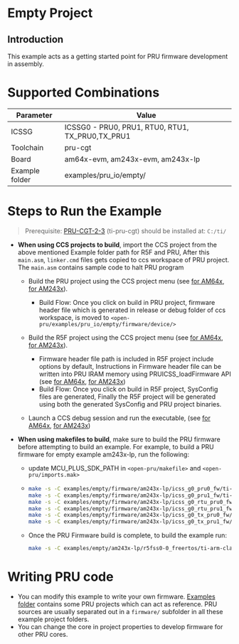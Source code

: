 # Empty Project

## Introduction

This example acts as a getting started point for PRU firmware development in assembly.

# Supported Combinations

 Parameter      | Value
 ---------------|-----------
 ICSSG          | ICSSG0 - PRU0, PRU1, RTU0, RTU1, TX_PRU0,TX_PRU1
 Toolchain      | pru-cgt
 Board          | am64x-evm, am243x-evm, am243x-lp
 Example folder | examples/pru_io/empty/

# Steps to Run the Example

> Prerequisite: [PRU-CGT-2-3](https://www.ti.com/tool/PRU-CGT) (ti-pru-cgt) should be installed at: `C:/ti/`

- **When using CCS projects to build**, import the CCS project from the above mentioned Example folder path for R5F and PRU, After this `main.asm`, `linker.cmd` files gets copied to ccs workspace of PRU project. The `main.asm` contains sample code to halt PRU program

     - Build the PRU project using the CCS project menu (see [for AM64x](https://software-dl.ti.com/mcu-plus-sdk/esd/AM64X/latest/exports/docs/api_guide_am64x/CCS_PROJECTS_PAGE.html), [for AM243x](https://software-dl.ti.com/mcu-plus-sdk/esd/AM243X/latest/exports/docs/api_guide_am243x/CCS_PROJECTS_PAGE.html)).
          - Build Flow: Once you click on build in PRU project, firmware header file which is generated in release or debug folder of ccs workspace, is moved to  `<open-pru/examples/pru_io/empty/firmware/device/>`

     - Build the R5F project using the CCS project menu (see [for AM64x](https://software-dl.ti.com/mcu-plus-sdk/esd/AM64X/latest/exports/docs/api_guide_am64x/CCS_PROJECTS_PAGE.html), [for AM243x](https://software-dl.ti.com/mcu-plus-sdk/esd/AM243X/latest/exports/docs/api_guide_am243x/CCS_PROJECTS_PAGE.html)).
          - Firmware header file path is included in R5F project include options by default, Instructions in Firmware header file can be written into PRU IRAM memory using PRUICSS_loadFirmware API (see [for AM64x](https://software-dl.ti.com/mcu-plus-sdk/esd/AM64X/latest/exports/docs/api_guide_am64x/group__DRV__PRUICSS__MODULE.html#ga3e7c763e5343fe98f7011f388a0b7ffe), [for AM243x](https://software-dl.ti.com/mcu-plus-sdk/esd/AM243X/latest/exports/docs/api_guide_am243x/group__DRV__PRUICSS__MODULE.html#ga3e7c763e5343fe98f7011f388a0b7ffe))
          - Build Flow: Once you click on build in R5F project, SysConfig files are generated, Finally the R5F project will be generated using both the generated SysConfig and PRU project binaries.

     - Launch a CCS debug session and run the executable, (see [for AM64x](https://software-dl.ti.com/mcu-plus-sdk/esd/AM64X/latest/exports/docs/api_guide_am64x/CCS_LAUNCH_PAGE.html), [for AM243x](https://software-dl.ti.com/mcu-plus-sdk/esd/AM243X/latest/exports/docs/api_guide_am243x/CCS_LAUNCH_PAGE.html))

- **When using makefiles to build**, make sure to build the PRU firmware before attempting to build an example. For example,
   to build a PRU firmware for empty example am243x-lp, run the following:
     -    update MCU_PLUS_SDK_PATH in `<open-pru/makefile>` and `<open-pru/imports.mak>` 

     -    ```bash
          make -s -C examples/empty/firmware/am243x-lp/icss_g0_pru0_fw/ti-pru-cgt     all 
          make -s -C examples/empty/firmware/am243x-lp/icss_g0_pru1_fw/ti-pru-cgt     all 
          make -s -C examples/empty/firmware/am243x-lp/icss_g0_rtu_pru0_fw/ti-pru-cgt all
          make -s -C examples/empty/firmware/am243x-lp/icss_g0_rtu_pru1_fw/ti-pru-cgt all
          make -s -C examples/empty/firmware/am243x-lp/icss_g0_tx_pru0_fw/ti-pru-cgt  all
          make -s -C examples/empty/firmware/am243x-lp/icss_g0_tx_pru1_fw/ti-pru-cgt  all
          ```
     - Once the PRU Firmware build is complete, to build the example run:
          ```bash
          make -s -C examples/empty/am243x-lp/r5fss0-0_freertos/ti-arm-clang all PROFILE=debug
          ```

# Writing PRU code

* You can modify this example to write your own firmware. [Examples folder](../examples) contains some PRU projects which can act as reference. PRU sources are usually separated out in a `firmware/` subfolder in all these example project folders.
* You can change the core in project properties to develop firmware for other PRU cores.
